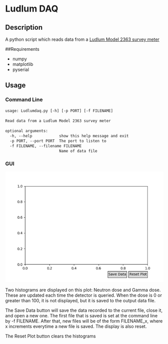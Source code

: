 # Ludlum DAQ

## Description

A python script which reads data from a [Ludlum Model 2363 survey meter](http://ludlums.com/products/all-products/product/model-2363-with-42-41l)

##Requirements

* numpy
* matplotlib
* pyserial

## Usage

### Command Line

    usage: Ludlumdaq.py [-h] [-p PORT] [-f FILENAME]

    Read data from a Ludlum Model 2363 survey meter

    optional arguments:
      -h, --help            show this help message and exit
      -p PORT, --port PORT  The port to listen to
      -f FILENAME, --filename FILENAME
                            Name of data file


### GUI

![alt text](img/ludlum.png "Logo Title Text 1")

Two histograms are displayed on this plot: Neutron dose and Gamma dose. These are updated each time the detector is queried. When the dose is 0 or greater than 100, it is not displayed, but it is saved to the output data file.

The Save Data button will save the data recorded to the current file, close it, and open a new one. The first file that is saved is set at the command line by -f FILENAME. After that, new files will be of the form FILENAME_x, where x increments everytime a new file is saved. The display is also reset.

The Reset Plot button clears the histograms